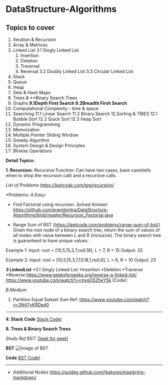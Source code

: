 # DataStructure-Algorithms

## Topics to cover
1. Iteration & Recursion
2. Array & Matrices
3. Linked List
  3.1 Singly Linked List
     1. Insertion
     2. Deletion
     3. Traversal
     4. Reversal
  3.2 Doubly Linked List
  3.3 Circular Linked List
4. Stack 
5. Queue
6. Heap
7. Sets & Hash Maps
8. Trees & **Binary Search Trees
9. Graphs 
  **9.1Depth First Search
  9.2Breadth Firsh Search**
10. Computational Complexity - time & space
11. Searching
    11.1 Linear Search
    11.2 Binary Search
12.Sorting & *TRIES*
    12.1 Bubble Sort
    12.2 Quick Sort
    12.3 Heap Sort
13. Dynamic Programming
14. Memoization
15. Multiple Pointer Sliding Window 
16. Greedy Algorithm
17. System Design & Design Principles
18. Bitwise Operations


**Detail Topics:**

**1. Recursion:**
Recursive Function: Can have two cases, base case(tells when to shop the recursion call) and a recursive calls.

*List of Problems
https://leetcode.com/tag/recursion/*

*Problems:
*A.Easy:*
- Find Factorial using recursion.
*Solved Answer*: https://github.com/pramitmitra/DataStructure-Algorithms/blob/master/Recursion_Factorial.java

- Range Sum of BST (https://leetcode.com/problems/range-sum-of-bst/)
Given the root node of a binary search tree, return the sum of values of all nodes with value between L and R (inclusive).
The binary search tree is guaranteed to have unique values.

Example 1:
Input: root = [10,5,15,3,7,null,18], L = 7, R = 15
Output: 32

Example 2:
Input: root = [10,5,15,3,7,13,18,1,null,6], L = 6, R = 10
Output: 23


**3 LinkedList**
*3.1 Singly Linked List
*Insertion
*Deletion
*Traverse
*Reverse
https://www.geeksforgeeks.org/reverse-a-linked-list/
https://www.youtube.com/watch?v=myqO52fwY5k
[Code]: 


*B.Medium*
1. Partition Equal Subset Sum
Ref: https://www.youtube.com/watch?v=3N47yKRDed0

-------------------------------------------------------------
**4. Stack**
**Code**
[Stack Code!](https://github.com/pramitmitra/DataStructure-Algorithms/blob/master/Stack.java)


   
**8. Trees & Binary Search Trees**

*Study Ref BST:*
[Geek for geek!](https://www.geeksforgeeks.org/binary-search-tree-set-1-search-and-insertion/)


**BST**
![Image of BST](https://media.geeksforgeeks.org/wp-content/uploads/BSTSearch.png)

**Code**
[BST Code!](https://github.com/pramitmitra/DataStructure-Algorithms/blob/master/BinarySearchTree.java)
 
 
 
 
 
--------------------------------------------------------- 
 
 
 
 
 
   
*   Additional Nodes
https://guides.github.com/features/mastering-markdown/

